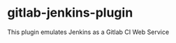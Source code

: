 gitlab-jenkins-plugin
=====================

This plugin emulates Jenkins as a Gitlab CI Web Service
